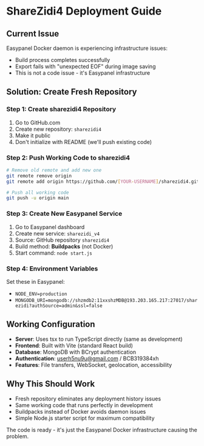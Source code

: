 # ShareZidi4 Deployment Guide

## Current Issue
Easypanel Docker daemon is experiencing infrastructure issues:
- Build process completes successfully 
- Export fails with "unexpected EOF" during image saving
- This is not a code issue - it's Easypanel infrastructure

## Solution: Create Fresh Repository

### Step 1: Create sharezidi4 Repository
1. Go to GitHub.com
2. Create new repository: `sharezidi4`
3. Make it public
4. Don't initialize with README (we'll push existing code)

### Step 2: Push Working Code to sharezidi4
```bash
# Remove old remote and add new one
git remote remove origin
git remote add origin https://github.com/[YOUR-USERNAME]/sharezidi4.git

# Push all working code
git push -u origin main
```

### Step 3: Create New Easypanel Service
1. Go to Easypanel dashboard
2. Create new service: `sharezidi_v4` 
3. Source: GitHub repository `sharezidi4`
4. Build method: **Buildpacks** (not Docker)
5. Start command: `node start.js`

### Step 4: Environment Variables
Set these in Easypanel:
- `NODE_ENV=production`
- `MONGODB_URI=mongodb://shzmdb2:11xxshzMDB@193.203.165.217:27017/sharezidi?authSource=admin&ssl=false`

## Working Configuration
- **Server**: Uses tsx to run TypeScript directly (same as development)
- **Frontend**: Built with Vite (standard React build)
- **Database**: MongoDB with BCrypt authentication
- **Authentication**: userh5nu9u@gmail.com / BCB319384xh
- **Features**: File transfers, WebSocket, geolocation, accessibility

## Why This Should Work
- Fresh repository eliminates any deployment history issues
- Same working code that runs perfectly in development
- Buildpacks instead of Docker avoids daemon issues
- Simple Node.js starter script for maximum compatibility

The code is ready - it's just the Easypanel Docker infrastructure causing the problem.